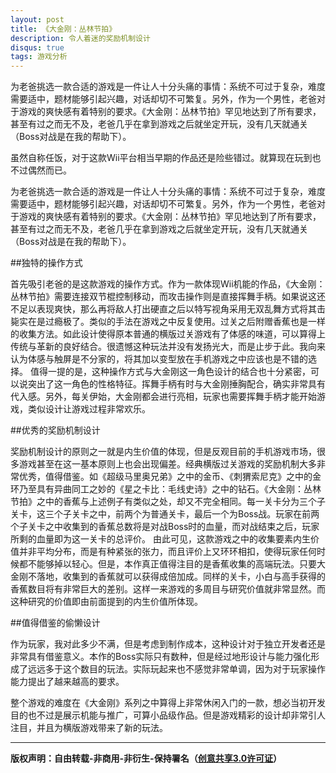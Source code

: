 ```yaml
---
layout: post
title: 《大金刚：丛林节拍》
description: 令人着迷的奖励机制设计
disqus: true
tags: 游戏分析
---
```

为老爸挑选一款合适的游戏是一件让人十分头痛的事情：系统不可过于复杂，难度需要适中，题材能够引起兴趣，对话却切不可繁复。另外，作为一个男性，老爸对 于游戏的爽快感有着特别的要求。《大金刚：丛林节拍》罕见地达到了所有要求，甚至有过之而无不及，老爸几乎在拿到游戏之后就坐定开玩，没有几天就通关 （Boss对战是在我的帮助下）。


虽然自称任饭，对于这款Wii平台相当早期的作品还是险些错过。就算现在玩到也不过偶然而已。

为老爸挑选一款合适的游戏是一件让人十分头痛的事情：系统不可过于复杂，难度需要适中，题材能够引起兴趣，对话却切不可繁复。另外，作为一个男性，老爸对于游戏的爽快感有着特别的要求。《大金刚：丛林节拍》罕见地达到了所有要求，甚至有过之而无不及，老爸几乎在拿到游戏之后就坐定开玩，没有几天就通关（Boss对战是在我的帮助下）。

##独特的操作方式

首先吸引老爸的是这款游戏的操作方式。作为一款体现Wii机能的作品，《大金刚：丛林节拍》需要连接双节棍控制移动，而攻击操作则是直接挥舞手柄。如果说这还不足以表现爽快，那么再将敌人打出硬直之后以特写视角采用无双乱舞方式将其击毙实在是过瘾极了。类似的手法在游戏之中反复使用。过关之后附赠香蕉也是一样的收集方法。如此设计使得原本普通的横版过关游戏有了体感的味道，可以算得上传统与革新的良好结合。很遗憾这种玩法并没有发扬光大，而是止步于此。我向来认为体感与触屏是不分家的，将其加以变型放在手机游戏之中应该也是不错的选择。
值得一提的是，这种操作方式与大金刚这一角色设计的结合也十分紧密，可以说突出了这一角色的性格特征。挥舞手柄有时与大金刚捶胸配合，确实非常具有代入感。另外，每关伊始，大金刚都会进行亮相，玩家也需要挥舞手柄才能开始游戏，类似设计让游戏过程非常欢乐。

##优秀的奖励机制设计

奖励机制设计的原则之一就是内生价值的体现，但是反观目前的手机游戏市场，很多游戏甚至在这一基本原则上也会出现偏差。经典横版过关游戏的奖励机制大多非常优秀，值得借鉴。如《超级马里奥兄弟》之中的金币、《刺猬索尼克》之中的金环乃至具有异曲同工之妙的《星之卡比：毛线史诗》之中的钻石。《大金刚：丛林节拍》之中的香蕉与上述例子有类似之处，却又不完全相同。每一关卡分为三个子关卡，这三个子关卡之中，前两个为普通关卡，最后一个为Boss战。玩家在前两个子关卡之中收集到的香蕉总数将是对战Boss时的血量，而对战结束之后，玩家所剩的血量即为这一关卡的总评价。
由此可见，这款游戏之中的收集要素内生价值并非平均分布，而是有种紧张的张力，而且评价上又环环相扣，使得玩家任何时候都不能够掉以轻心。但是，本作真正值得注目的是香蕉收集的高端玩法。只要大金刚不落地，收集到的香蕉就可以获得成倍加成。同样的关卡，小白与高手获得的香蕉数目将有非常巨大的差别。这样一来游戏的多周目与研究价值就非常显然。而这种研究的价值即由前面提到的内生价值所体现。

##值得借鉴的偷懒设计

作为玩家，我对此多少不满，但是考虑到制作成本，这种设计对于独立开发者还是非常具有借鉴意义。本作的Boss实际只有数种，但是经过地形设计与能力强化形成了远远多于这个数目的玩法。实际玩起来也不感觉非常单调，因为对于玩家操作能力提出了越来越高的要求。

整个游戏的难度在《大金刚》系列之中算得上非常休闲入门的一款，想必当初开发目的也不过是展示机能与推广，可算小品级作品。但是游戏精彩的设计却非常引人注目，并且为横版游戏带来了新的玩法。


---
**版权声明：自由转载-非商用-非衍生-保持署名（[创意共享3.0许可证](https://creativecommons.org/licenses/by-nc-nd/3.0/deed.zh)）**